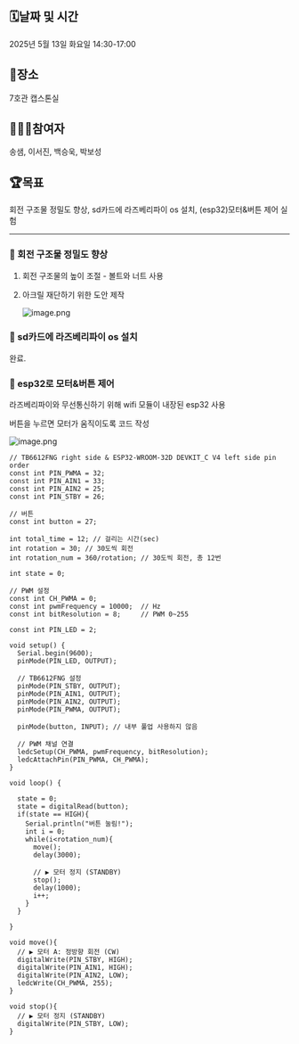 ## 🗓️날짜 및 시간

2025년 5월 13일 화요일 14:30-17:00

## 🗽장소

 7호관 캡스톤실

## 🙇🏻‍♂️참여자

송샘, 이서진, 백승욱, 박보성

## 🏆목표

회전 구조물 정밀도 향상, sd카드에 라즈베리파이 os 설치, (esp32)모터&버튼 제어 실험

---

### 📌 회전 구조물 정밀도 향상

1. 회전 구조물의 높이 조절 - 볼트와 너트 사용
2. 아크릴 재단하기 위한 도안 제작
    
    ![image.png](attachment:2d608cdd-5f2f-4e69-acd0-667773c9e411:image.png)
    

### 📌 sd카드에 라즈베리파이 os 설치

완료. 

### 📌 esp32로 모터&버튼 제어

라즈베리파이와 무선통신하기 위해 wifi 모듈이 내장된 esp32 사용

버튼을 누르면 모터가 움직이도록 코드 작성

![image.png](attachment:cdcaf8e3-18b2-4210-9227-836b6be51487:image.png)

```arduino
// TB6612FNG right side & ESP32-WROOM-32D DEVKIT_C V4 left side pin order
const int PIN_PWMA = 32;  
const int PIN_AIN1 = 33;
const int PIN_AIN2 = 25;
const int PIN_STBY = 26;

// 버튼
const int button = 27;

int total_time = 12; // 걸리는 시간(sec)
int rotation = 30; // 30도씩 회전
int rotation_num = 360/rotation; // 30도씩 회전, 총 12번 

int state = 0;

// PWM 설정
const int CH_PWMA = 0;
const int pwmFrequency = 10000;  // Hz
const int bitResolution = 8;     // PWM 0~255

const int PIN_LED = 2;

void setup() {
  Serial.begin(9600);
  pinMode(PIN_LED, OUTPUT);

  // TB6612FNG 설정
  pinMode(PIN_STBY, OUTPUT);
  pinMode(PIN_AIN1, OUTPUT);
  pinMode(PIN_AIN2, OUTPUT);
  pinMode(PIN_PWMA, OUTPUT);

  pinMode(button, INPUT); // 내부 풀업 사용하지 않음

  // PWM 채널 연결
  ledcSetup(CH_PWMA, pwmFrequency, bitResolution);
  ledcAttachPin(PIN_PWMA, CH_PWMA);
}

void loop() {

  state = 0;
  state = digitalRead(button);
  if(state == HIGH){
    Serial.println("버튼 눌림!");
    int i = 0;
    while(i<rotation_num){
      move();
      delay(3000);

      // ▶ 모터 정지 (STANDBY)
      stop();
      delay(1000);
      i++;
    }
  }

}

void move(){
  // ▶ 모터 A: 정방향 회전 (CW)
  digitalWrite(PIN_STBY, HIGH);
  digitalWrite(PIN_AIN1, HIGH);
  digitalWrite(PIN_AIN2, LOW);
  ledcWrite(CH_PWMA, 255);
}

void stop(){
  // ▶ 모터 정지 (STANDBY)
  digitalWrite(PIN_STBY, LOW);
}

```
